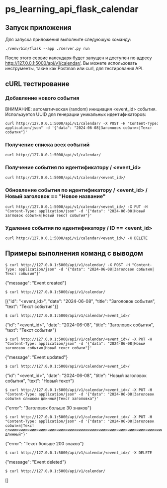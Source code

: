 # ps_learning_api_flask_calendar

## Запуск приложения

Для запуска приложения выполните следующую команду:

```
./venv/bin/flask --app ./server.py run
```

После этого сервис календаря будет запущен и доступен по адресу http://127.0.0.1:5000/api/v1/calendar/. Вы можете использовать инструменты, такие как Postman или curl, для тестирования API.

## cURL тестирование

### Добавление нового события

ВНИМАНИЕ: автоматическая (random) инициация <event_id> события. Используется UUID для генерации уникальных идентификаторов:
```
curl http://127.0.0.1:5000/api/v1/calendar/ -X POST -H "Content-Type: application/json" -d '{"data": "2024-06-08|Заголовок события|Текст события"}'
```

### Получение списка всех событий
```
curl http://127.0.0.1:5000/api/v1/calendar/
```

### Получение события по идентификатору / <event_id>
```
curl http://127.0.0.1:5000/api/v1/calendar/<event_id>/
```

### Обновление события по идентификатору / <event_id> / Новый заголовок == "Новое название"
```
curl http://127.0.0.1:5000/api/v1/calendar/<event_id>/ -X PUT -H "Content-Type: application/json" -d '{"data": "2024-06-08|Новый загловок события|Новый текст события"}'
```

### Удаление события по идентификатору / ID == <event_id>
```
curl http://127.0.0.1:5000/api/v1/calendar/<event_id>/ -X DELETE
```

## Примеры выполнения команд с выводом

```
$ curl http://127.0.0.1:5000/api/v1/calendar/ -X POST -H "Content-Type: application/json" -d '{"data": "2024-06-08|Заголовок события|Текст события"}'
```
{"message": "Event created"}

```
$ curl http://127.0.0.1:5000/api/v1/calendar/
```
[{"id": "<event_id>", "date": "2024-06-08", "title": "Заголовок события", "text": "Текст события"}]

```
$ curl http://127.0.0.1:5000/api/v1/calendar/<event_id>/
```
{"id": "<event_id>", "date": "2024-06-08", "title": "Заголовок события", "text": "Текст события"}

```
$ curl http://127.0.0.1:5000/api/v1/calendar/<event_id>/ -X PUT -H "Content-Type: application/json" -d '{"data": "2024-06-08|Новый заголовок события|Новый текст событи"}'
```
{"message": "Event updated"}

```
$ curl http://127.0.0.1:5000/api/v1/calendar/<event_id>/
```
{"id": "<event_id>", "date": "2024-06-08", "title": "Новый заголовок события", "text": "Новый текст"}

```
$ curl http://127.0.0.1:5000/api/v1/calendar/<event_id>/ -X PUT -H "Content-Type: application/json" -d '{"data": "2024-06-08|Заголовок события слишком длинный|Текст заголовка"}'
```
{"error": "Заголовок больше 30 знаков"}

```
$ curl http://127.0.0.1:5000/api/v1/calendar/<event_id>/ -X PUT -H "Content-Type: application/json" -d '{"data": "2024-06-08|Заголовок события|Текст слииииииииииииииииииииииииииииииииииииииииииииииииииииииииииииииииииииииииииииииииииииииииииииииииииииииииииииииииииииииииииииииииииииииииииииииииииииииииииииииииииииииииииииииииииииишком длинный"}'
```
{"error": "Текст больше 200 знаков"}

```
$ curl http://127.0.0.1:5000/api/v1/calendar/<event_id>/ -X DELETE
```
{"message": "Event deleted"}

```
$ curl http://127.0.0.1:5000/api/v1/calendar/
```
[]
